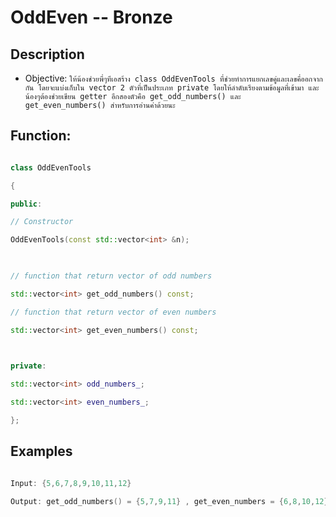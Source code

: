 # OddEven -- Bronze

## Description

- Objective: `ให้น้องช่วยพี่ๆทีเอสร้าง class OddEvenTools ที่ช่วยทำการแยกเลขคู่และเลขคี่ออกจากกัน โดยจะแบ่งเก็บใน vector 2 ตัวที่เป็นประเภท private โดยให้ลำดับเรียงตามข้อมูลที่เข้ามา และน้องๆต้องช่วยเขียน getter อีกสองตัวคือ get_odd_numbers() และ get_even_numbers() สำหรับการอ่านค่าด้วยนะ`

## Function:

```cpp

class OddEvenTools

{

public:

// Constructor

OddEvenTools(const std::vector<int> &n);

  

// function that return vector of odd numbers

std::vector<int> get_odd_numbers() const;

// function that return vector of even numbers

std::vector<int> get_even_numbers() const;

  

private:

std::vector<int> odd_numbers_;

std::vector<int> even_numbers_;

};

```

  

## Examples

```cpp

Input: {5,6,7,8,9,10,11,12}

Output: get_odd_numbers() = {5,7,9,11} , get_even_numbers = {6,8,10,12}

```

  
```cpp

```
